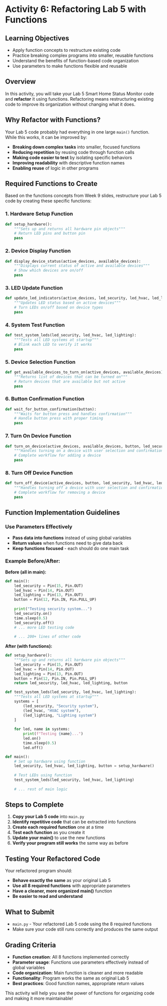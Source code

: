 # Activity 6: Refactoring Lab 5 with Functions

## Learning Objectives
- Apply function concepts to restructure existing code
- Practice breaking complex programs into smaller, reusable functions
- Understand the benefits of function-based code organization
- Use parameters to make functions flexible and reusable

## Overview
In this activity, you will take your Lab 5 Smart Home Status Monitor code and **refactor** it using functions. Refactoring means restructuring existing code to improve its organization without changing what it does.

## Why Refactor with Functions?

Your Lab 5 code probably had everything in one large `main()` function. While this works, it can be improved by:

- **Breaking down complex tasks** into smaller, focused functions
- **Reducing repetition** by reusing code through function calls
- **Making code easier to test** by isolating specific behaviors
- **Improving readability** with descriptive function names
- **Enabling reuse** of logic in other programs

## Required Functions to Create

Based on the functions concepts from Week 9 slides, restructure your Lab 5 code by creating these specific functions:

### 1. Hardware Setup Function
```python
def setup_hardware():
    """Sets up and returns all hardware pin objects"""
    # Return LED pins and button pin
    pass
```

### 2. Device Display Function
```python
def display_device_status(active_devices, available_devices):
    """Displays current status of active and available devices"""
    # Show which devices are on/off
    pass
```

### 3. LED Update Function
```python
def update_led_indicators(active_devices, led_security, led_hvac, led_lighting):
    """Updates LED status based on active devices"""
    # Turn LEDs on/off based on device types
    pass
```

### 4. System Test Function
```python
def test_system_leds(led_security, led_hvac, led_lighting):
    """Tests all LED systems at startup"""
    # Blink each LED to verify it works
    pass
```

### 5. Device Selection Function
```python
def get_available_devices_to_turn_on(active_devices, available_devices):
    """Returns list of devices that can be turned on"""
    # Return devices that are available but not active
    pass
```

### 6. Button Confirmation Function
```python
def wait_for_button_confirmation(button):
    """Waits for button press and handles confirmation"""
    # Handle button press with proper timing
    pass
```

### 7. Turn On Device Function
```python
def turn_on_device(active_devices, available_devices, button, led_security, led_hvac, led_lighting):
    """Handles turning on a device with user selection and confirmation"""
    # Complete workflow for adding a device
    pass
```

### 8. Turn Off Device Function
```python
def turn_off_device(active_devices, button, led_security, led_hvac, led_lighting):
    """Handles turning off a device with user selection and confirmation"""
    # Complete workflow for removing a device
    pass
```

## Function Implementation Guidelines

### Use Parameters Effectively
- **Pass data into functions** instead of using global variables
- **Return values** when functions need to give data back
- **Keep functions focused** - each should do one main task

### Example Before/After:

**Before (all in main):**
```python
def main():
    led_security = Pin(15, Pin.OUT)
    led_hvac = Pin(14, Pin.OUT)
    led_lighting = Pin(13, Pin.OUT)
    button = Pin(12, Pin.IN, Pin.PULL_UP)
    
    print("Testing security system...")
    led_security.on()
    time.sleep(0.5)
    led_security.off()
    # ... more LED testing code
    
    # ... 200+ lines of other code
```

**After (with functions):**
```python
def setup_hardware():
    """Sets up and returns all hardware pin objects"""
    led_security = Pin(15, Pin.OUT)
    led_hvac = Pin(14, Pin.OUT)
    led_lighting = Pin(13, Pin.OUT)
    button = Pin(12, Pin.IN, Pin.PULL_UP)
    return led_security, led_hvac, led_lighting, button

def test_system_leds(led_security, led_hvac, led_lighting):
    """Tests all LED systems at startup"""
    systems = [
        (led_security, "Security system"),
        (led_hvac, "HVAC system"),
        (led_lighting, "Lighting system")
    ]
    
    for led, name in systems:
        print(f"Testing {name}...")
        led.on()
        time.sleep(0.5)
        led.off()

def main():
    # Set up hardware using function
    led_security, led_hvac, led_lighting, button = setup_hardware()
    
    # Test LEDs using function
    test_system_leds(led_security, led_hvac, led_lighting)
    
    # ... rest of main logic
```

## Steps to Complete

1. **Copy your Lab 5 code** into `main.py`
2. **Identify repetitive code** that can be extracted into functions
3. **Create each required function** one at a time
4. **Test each function** as you create it
5. **Update your main()** to use the new functions
6. **Verify your program still works** the same way as before

## Testing Your Refactored Code

Your refactored program should:
- **Behave exactly the same** as your original Lab 5
- **Use all 8 required functions** with appropriate parameters
- **Have a cleaner, more organized main()** function
- **Be easier to read and understand**

## What to Submit

- `main.py` - Your refactored Lab 5 code using the 8 required functions
- Make sure your code still runs correctly and produces the same output

## Grading Criteria

- **Function creation**: All 8 functions implemented correctly
- **Parameter usage**: Functions use parameters effectively instead of global variables
- **Code organization**: Main function is cleaner and more readable
- **Functionality**: Program works the same as original Lab 5
- **Best practices**: Good function names, appropriate return values

This activity will help you see the power of functions for organizing code and making it more maintainable!